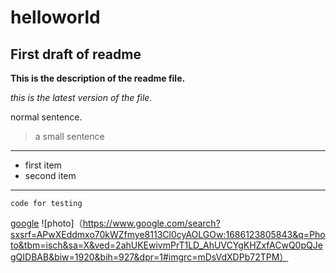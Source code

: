 # helloworld
## First draft of readme
**This is the description of the readme file.**

*this is the latest version of the file.*

normal sentence.
>a small sentence
---
- first item
- second item
---

`code for testing`

[google](https://www.google.com/?hl=zh-TW)
![photo]（https://www.google.com/search?sxsrf=APwXEddmxo70kWZfmye8113Cl0cyAOLGOw:1686123805843&q=Photo&tbm=isch&sa=X&ved=2ahUKEwivmPrT1LD_AhUVCYgKHZxfACwQ0pQJegQIDBAB&biw=1920&bih=927&dpr=1#imgrc=mDsVdXDPb72TPM）
